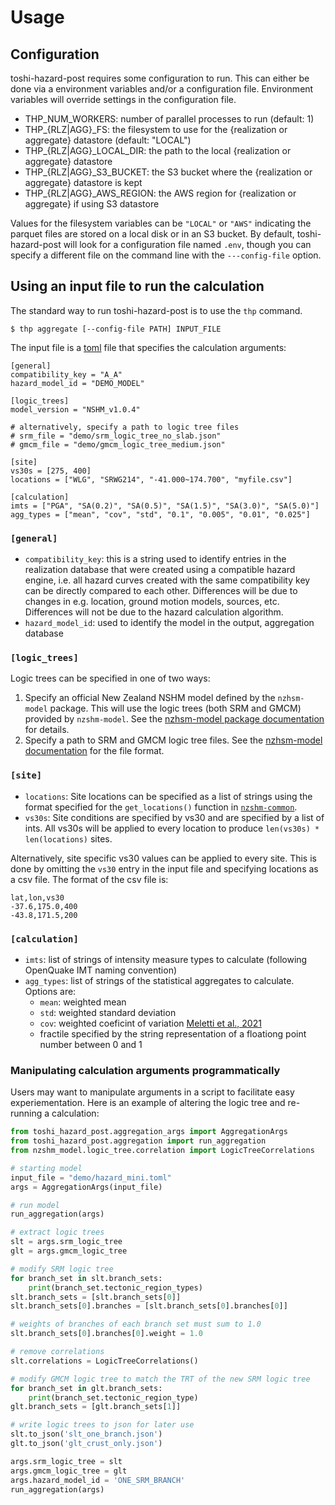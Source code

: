 # Usage

## Configuration

toshi-hazard-post requires some configuration to run. This can either be done via a environment variables and/or a configuration file. Environment variables will override settings in the configuration file.

- THP_NUM_WORKERS: number of parallel processes to run (default: 1)
- THP_{RLZ|AGG}_FS: the filesystem to use for the {realization or aggregate} datastore (default: "LOCAL")
- THP_{RLZ|AGG}_LOCAL_DIR: the path to the local {realization or aggregate} datastore
- THP_{RLZ|AGG}_S3_BUCKET: the S3 bucket where the {realization or aggregate} datastore is kept
- THP_{RLZ|AGG}_AWS_REGION: the AWS region for {realization or aggregate} if using S3 datastore

Values for the filesystem variables can be `"LOCAL"` or `"AWS"` indicating the parquet files are stored on a local disk or in an S3 bucket. By default, toshi-hazard-post will look for a configuration file named `.env`, though you can specify a different file on the command line with the `---config-file` option.

## Using an input file to run the calculation

The standard way to run toshi-hazard-post is to use the `thp` command.

```console
$ thp aggregate [--config-file PATH] INPUT_FILE
```

The input file is a [toml](https://toml.io/en/) file that specifies the calculation arguments:

```
[general]
compatibility_key = "A_A"
hazard_model_id = "DEMO_MODEL"

[logic_trees]
model_version = "NSHM_v1.0.4"

# alternatively, specify a path to logic tree files
# srm_file = "demo/srm_logic_tree_no_slab.json"
# gmcm_file = "demo/gmcm_logic_tree_medium.json"

[site]
vs30s = [275, 400]
locations = ["WLG", "SRWG214", "-41.000~174.700", "myfile.csv"]

[calculation]
imts = ["PGA", "SA(0.2)", "SA(0.5)", "SA(1.5)", "SA(3.0)", "SA(5.0)"]
agg_types = ["mean", "cov", "std", "0.1", "0.005", "0.01", "0.025"]
```

### `[general]`
- `compatibility_key`: this is a string used to identify entries in the realization database that were created using a compatible hazard engine, i.e. all hazard curves created with the same compatibility key can be directly compared to each other. Differences will be due to changes in e.g. location, ground motion models, sources, etc. Differences will not be due to the hazard calculation algorithm. 
- `hazard_model_id`: used to identify the model in the output, aggregation database

### `[logic_trees]`
Logic trees can be specified in one of two ways:

1. Specify an official New Zealand NSHM model defined by the `nzhsm-model` package. This will use the logic trees (both SRM and GMCM) provided by `nzshm-model`. See the [nzhsm-model package documentation](https://gns-science.github.io/nzshm-model/usage/) for details.
2. Specify a path to SRM and GMCM logic tree files. See the [nzhsm-model documentation](https://gns-science.github.io/nzshm-model/file-format/) for the file format.

### `[site]`
- `locations`: Site locations can be specified as a list of strings using the format specified for the `get_locations()` function in [`nzshm-common`](https://gns-science.github.io/nzshm-common-py).
- `vs30s`: Site conditions are specified by vs30 and are specified by a list of ints. All vs30s will be applied to every location to produce `len(vs30s) * len(locations)` sites.

Alternatively, site specific vs30 values can be applied to every site. This is done by omitting the `vs30` entry in the input file and specifying locations as a csv file. The format of the csv file is:
```
lat,lon,vs30
-37.6,175.0,400
-43.8,171.5,200
```

### `[calculation]`

- `imts`: list of strings of intensity measure types to calculate (following OpenQuake IMT naming convention)
- `agg_types`: list of strings of the statistical aggregates to calculate. Options are:
    - `mean`: weighted mean
    - `std`: weighted standard deviation
    - `cov`: weighted coeficint of variation [Meletti et al., 2021](https://doi.org/10.4401/ag-8579)
    - fractile specified by the string representation of a floationg point number between 0 and 1


### Manipulating calculation arguments programmatically

Users may want to manipulate arguments in a script to facilitate easy experiementation. Here is an example of altering the logic tree and re-running a calculation:
```py
from toshi_hazard_post.aggregation_args import AggregationArgs
from toshi_hazard_post.aggregation import run_aggregation
from nzshm_model.logic_tree.correlation import LogicTreeCorrelations

# starting model
input_file = "demo/hazard_mini.toml"
args = AggregationArgs(input_file)

# run model
run_aggregation(args)

# extract logic trees
slt = args.srm_logic_tree
glt = args.gmcm_logic_tree

# modify SRM logic tree
for branch_set in slt.branch_sets:
    print(branch_set.tectonic_region_types)
slt.branch_sets = [slt.branch_sets[0]]
slt.branch_sets[0].branches = [slt.branch_sets[0].branches[0]]

# weights of branches of each branch set must sum to 1.0
slt.branch_sets[0].branches[0].weight = 1.0

# remove correlations
slt.correlations = LogicTreeCorrelations()

# modify GMCM logic tree to match the TRT of the new SRM logic tree
for branch_set in glt.branch_sets:
    print(branch_set.tectonic_region_type)
glt.branch_sets = [glt.branch_sets[1]]

# write logic trees to json for later use
slt.to_json('slt_one_branch.json')
glt.to_json('glt_crust_only.json')

args.srm_logic_tree = slt
args.gmcm_logic_tree = glt
args.hazard_model_id = 'ONE_SRM_BRANCH'
run_aggregation(args)
```